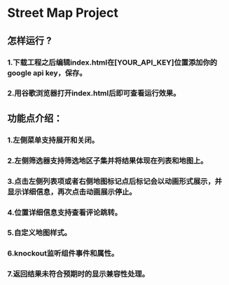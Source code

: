 # Street Map Project

## 怎样运行 ?
### 1.下载工程之后编辑index.html在[YOUR_API_KEY]位置添加你的google api key，保存。
### 2.用谷歌浏览器打开index.html后即可查看运行效果。


## 功能点介绍：
### 1.左侧菜单支持展开和关闭。
### 2.左侧筛选器支持筛选地区子集并将结果体现在列表和地图上。
### 3.点击左侧列表项或者右侧地图标记点后标记会以动画形式展示，并显示详细信息，再次点击动画展示停止。
### 4.位置详细信息支持查看评论跳转。
### 5.自定义地图样式。
### 6.knockout监听组件事件和属性。
### 7.返回结果未符合预期时的显示兼容性处理。